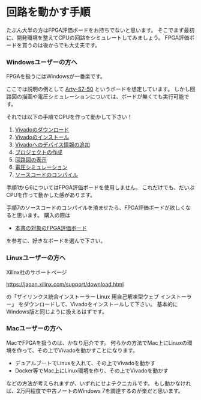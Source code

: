 # 回路を動かす手順

たぶん大半の方はFPGA評価ボードをお持ちでないと思います。
そこでまず最初に、開発環境を整えてCPUの回路をシミュレートしてみましょう。
FPGA評価ボードを買うのは後からでも大丈夫です。

### Windowsユーザーの方へ

FPGAを扱うにはWindowsが一番楽です。

ここでは説明の例として
[Arty-S7-50](https://japan.xilinx.com/products/boards-and-kits/1-pnziih.html)
というボードを想定しています。
しかし回路図の描画や電圧シミュレーションについては、ボードが無くても実行可能です。

それでは以下の手順でCPUを作って動かして下さい！

1. [Vivadoのダウンロード](../download/index.md)
2. [Vivadoのインストール](../install/index.md)
3. [Vivadoへのデバイス情報の追加](../board/index.md)
4. [プロジェクトの作成](../project/index.md)
5. [回路図の表示](../schematic/index.md)
6. [電圧シミュレーション](../wave/index.md)
7. [ソースコードのコンパイル](../compile/index.md)

手順1から6についてはFPGA評価ボードを使用しません。
これだけでも、だいぶCPUを作って動かした感があります。

手順7のソースコードのコンパイルを済ませたら、FPGA評価ボードが欲しくなると思います。
購入の際は

* [本書の対象のFPGA評価ボード](../product/index.md)

を参考に、好きなボードを選んで下さい。

### Linuxユーザーの方へ

Xilinx社のサポートページ

<https://japan.xilinx.com/support/download.html>

の「ザイリンクス統合インストーラー Linux 用自己解凍型ウェブ インストーラー」
をダウンロードして、Vivadoをインストールして下さい。
基本的にWindows版と同じように扱えるはずです。

### Macユーザーの方へ

MacでFPGAを扱うのは、かなり厄介です。
何らかの方法でMac上にLinuxの環境を作って、その上でVivadoを動かすことになります。

* デュアルブートでLinuxを入れて、その上でVivadoを動かす
* Docker等でMac上にLinux環境を作り、その上でVivadoを動かす

などの方法が考えられますが、いずれにせよテクニカルです。
もし動かなければ、2万円程度で中古ノートのWindows 7を調達するのが楽だと思います。
